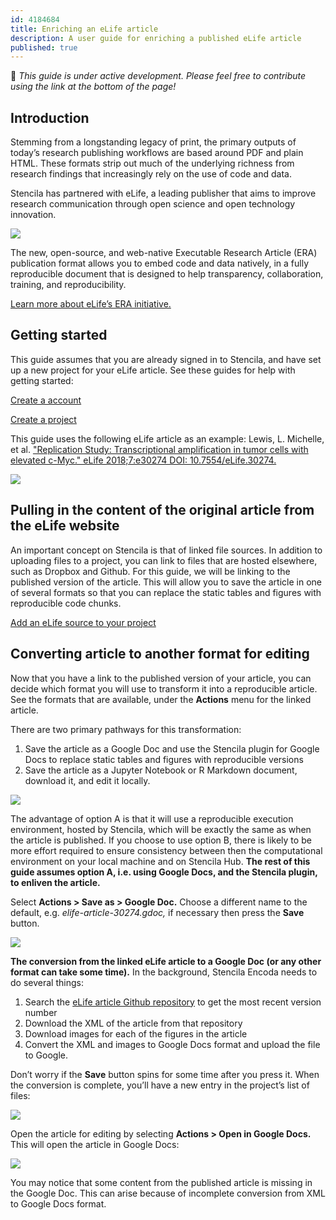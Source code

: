 ```yaml
---
id: 4184684
title: Enriching an eLife article
description: A user guide for enriching a published eLife article
published: true
---
```


👋 *This guide is under active development. Please feel free to contribute using the link at the bottom of the page!*

## Introduction

Stemming from a longstanding legacy of print, the primary outputs of today’s research publishing workflows are based around PDF and plain HTML. These formats strip out much of the underlying richness from research findings that increasingly rely on the use of code and data.

Stencila has partnered with eLife, a leading publisher that aims to improve research communication through open science and open technology innovation.

![](https://elifesciences.org/assets/patterns/img/patterns/organisms/elife-logo-xs@1x.24c98c55.png)

The new, open-source, and web-native Executable Research Article (ERA) publication format allows you to embed code and data natively, in a fully reproducible document that is designed to help transparency, collaboration, training, and reproducibility.

[Learn more about eLife’s ERA initiative.](https://elifesciences.org/)

## Getting started

This guide assumes that you are already signed in to Stencila, and have set up a new project for your eLife article. See these guides for help with getting started:

[Create a account](../hub/getting-started.md)

[Create a project](../hub/projects/create-a-project.md)

This guide uses the following eLife article as an example: Lewis, L. Michelle, et al. ["Replication Study: Transcriptional amplification in tumor cells with elevated c-Myc." eLife 2018;7:e30274 DOI: 10.7554/eLife.30274.](https://elifesciences.org/articles/30274)

![](https://i.imgur.com/pqexnWj.png)

## Pulling in the content of the original article from the eLife website

An important concept on Stencila is that of linked file sources. In addition to uploading files to a project, you can link to files that are hosted elsewhere, such as Dropbox and Github. For this guide, we will be linking to the published version of the article. This will allow you to save the article in one of several formats so that you can replace the static tables and figures with reproducible code chunks.

[Add an eLife source to your project](../hub/sources/elife.md)

## Converting article to another format for editing

Now that you have a link to the published version of your article, you can decide which format you will use to transform it into a reproducible article. See the formats that are available, under the **Actions** menu for the linked article.

There are two primary pathways for this transformation:

1. Save the article as a Google Doc and use the Stencila plugin for Google Docs to replace static tables and figures with reproducible versions
2. Save the article as a Jupyter Notebook or R Markdown document, download it, and edit it locally.

![](https://i.imgur.com/Kq0iDix.png)

The advantage of option A is that it will use a reproducible execution environment, hosted by Stencila, which will be exactly the same as when the article is published. If you choose to use option B, there is likely to be more effort required to ensure consistency between then the computational environment on your local machine and on Stencila Hub. **The rest of this guide assumes option A, i.e. using Google Docs, and the Stencila plugin, to enliven the article.**

Select **Actions > Save as > Google Doc.** Choose a different name to the default, e.g. *elife-article-30274.gdoc,* if necessary then press the **Save** button.

![](https://i.imgur.com/68vg6fR.png)

**The conversion from the linked eLife article to a Google Doc (or any other format can take some time).** In the background, Stencila Encoda needs to do several things:

1. Search the [eLife article Github repository](https://github.com/elifesciences/elife-article-xml) to get the most recent version number
2. Download the XML of the article from that repository
3. Download images for each of the figures in the article
4. Convert the XML and images to Google Docs format and upload the file to Google.

Don’t worry if the **Save** button spins for some time after you press it. When the conversion is complete, you’ll have a new entry in the project’s list of files:

![](https://i.imgur.com/y8pmshl.png)

Open the article for editing by selecting **Actions > Open in Google Docs.** This will open the article in Google Docs:

![](https://i.imgur.com/1eQrPYS.png)

You may notice that some content from the published article is missing in the Google Doc. This can arise because of incomplete conversion from XML to Google Docs format.
